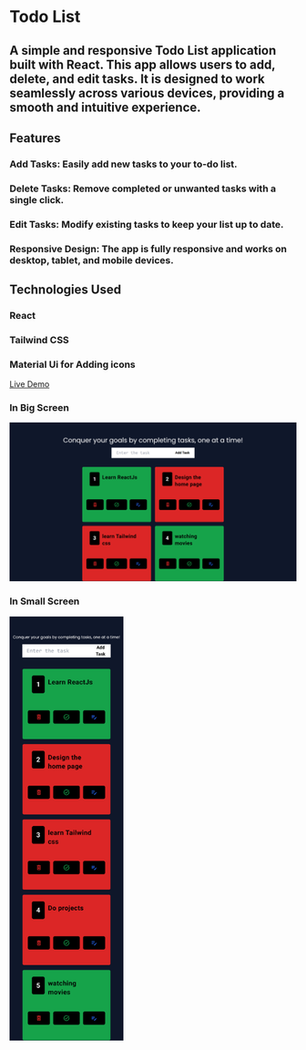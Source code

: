 # Todo List
## A simple and responsive Todo List application built with React. This app allows users to add, delete, and edit tasks. It is designed to work seamlessly across various devices, providing a smooth and intuitive experience.

## Features
### **Add Tasks**: Easily add new tasks to your to-do list.
### **Delete Tasks**: Remove completed or unwanted tasks with a single click.
### **Edit Tasks**: Modify existing tasks to keep your list up to date.
### **Responsive Design**: The app is fully responsive and works on desktop, tablet, and mobile devices.

## Technologies Used
### **React**
### **Tailwind CSS**
### **Material Ui for Adding icons**
[Live Demo](https://a-react-todolist.netlify.app/)


### **In Big Screen**

![todolist](./ss1.png)
### In Small Screen
<img src="ss2.png" width=200px>
